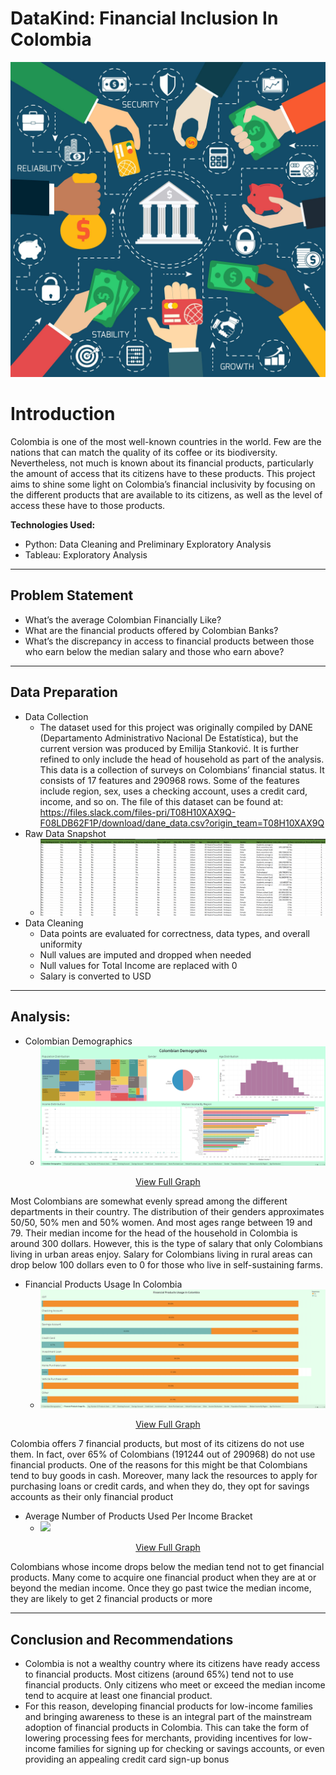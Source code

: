 # DataKind: Financial Inclusion In Colombia 

![](financial-inclusion-min-scaled.jpg)

# Introduction

Colombia is one of the most well-known countries in the world. Few are the nations that can match the quality of its coffee or its biodiversity. Nevertheless, not much is known about its financial products, particularly the amount of access that its citizens have to these products. This project aims to shine some light on Colombia’s financial inclusivity by focusing on the different products that are available to its citizens, as well as the level of access these have to those products. 

 
**Technologies Used:**
- Python: Data Cleaning and Preliminary Exploratory Analysis
- Tableau: Exploratory Analysis  

----
## Problem Statement
- What’s the average Colombian Financially Like?
- What are the financial products offered by Colombian Banks?
- What’s the discrepancy in access to financial products between those who earn below the median salary and those who earn above?
 
 ---- 
## Data Preparation
- Data Collection
    - The dataset used for this project was originally compiled by DANE (Departamento Administrativo Nacional De Estatística), but the current version was produced by Emilija Stanković. It is further refined to only include the head of household as part of the analysis. This data is a collection of surveys on Colombians’ financial status. It consists of 17 features and 290968 rows. Some of the features include region, sex, uses a checking account, uses a credit card, income, and so on. The file of this dataset can be found at: https://files.slack.com/files-pri/T08H10XAX9Q-F08LDB62F1P/download/dane_data.csv?origin_team=T08H10XAX9Q
- Raw Data Snapshot
    -  ![](image.png)
- Data Cleaning
    - Data points are evaluated for correctness, data types, and overall uniformity
    - Null values are imputed and dropped when needed
    - Null values for Total Income are replaced with 0
    - Salary is converted to USD

----
## Analysis:
- Colombian Demographics
    -  ![](Dashboard1.png)
<p align="center">
 <a href="https://public.tableau.com/views/DataKind/ColombianDemographics?:language=en-US&:sid=&:redirect=auth&:display_count=n&:origin=viz_share_link" target="_blank">View Full Graph</a>
</p>
Most Colombians are somewhat evenly spread among the different departments in their country. The distribution of their genders approximates 50/50, 50% men and 50% women. And most ages range between 19 and 79. Their median income for the head of the household in Colombia is around 300 dollars. However, this is the type of salary that only Colombians living in urban areas enjoy. Salary for Colombians living in rural areas can drop below 100 dollars even to 0 for those who live in self-sustaining farms.



- Financial Products Usage In Colombia
   -  ![](Dashboard2.png)
<p align="center">
 <a href="https://public.tableau.com/views/DataKind/FinancialProductsUsageDashboard?:language=en-US&:sid=&:redirect=auth&:display_count=n&:origin=viz_share_link" target="_blank">View Full Graph</a>
</p>

Colombia offers 7 financial products, but most of its citizens do not use them. In fact, over 65% of Colombians (191244 out of 290968) do not use financial products. One of the reasons for this might be that Colombians tend to buy goods in cash. Moreover, many lack the resources to apply for purchasing loans or credit cards, and when they do, they opt for savings accounts as their only financial product
 
- Average Number of Products Used Per Income Bracket
  - ![](FinalGraph.png)
<p align="center">
 <a href="https://public.tableau.com/views/DataKind/Avg_NumberOfProductsUsePerIncomeBracket?:language=en-US&:sid=&:redirect=auth&:display_count=n&:origin=viz_share_link" target="_blank">View Full Graph</a>
</p>
Colombians whose income drops below the median tend not to get financial products. Many come to acquire one financial product when they are at or beyond the median income. Once they go past twice the median income, they are likely to get 2 financial products or more

----    
## Conclusion and Recommendations 
- Colombia is not a wealthy country where its citizens have ready access to financial products. Most citizens (around 65%) tend not to use financial products. Only citizens who meet or exceed the median income tend to acquire at least one financial product.
- For this reason, developing financial products for low-income families and bringing awareness to these is an integral part of the mainstream adoption of financial products in Colombia. This can take the form of lowering processing fees for merchants, providing incentives for low-income families for signing up for checking or savings accounts, or even providing an appealing credit card sign-up bonus







